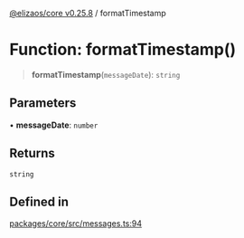 [@elizaos/core v0.25.8](../index.md) / formatTimestamp

# Function: formatTimestamp()

> **formatTimestamp**(`messageDate`): `string`

## Parameters

• **messageDate**: `number`

## Returns

`string`

## Defined in

[packages/core/src/messages.ts:94](https://github.com/divine-comedian/eliza/blob/main/packages/core/src/messages.ts#L94)
